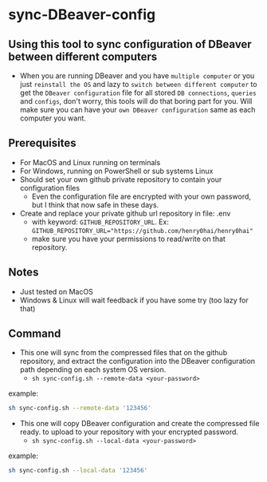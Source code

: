 # sync-DBeaver-config

## Using this tool to sync configuration of DBeaver between different computers

- When you are running DBeaver and you have `multiple computer` or you just `reinstall
the OS` and lazy to `switch between different computer` to get the `DBeaver configuration`
file for all stored `DB connections`, `queries` and `configs`, don't worry, this tools will do that
boring part for you. Will make sure you can have your `own DBeaver configuration` same as
each computer you want.

## Prerequisites

- For MacOS and Linux running on terminals
- For Windows, running on PowerShell or sub systems Linux
- Should set your own github private repository to contain your configuration files
  - Even the configuration file are encrypted with your own password, but I think that now safe in these days.
- Create and replace your private github url repository in file: .env
  - with keyword: `GITHUB_REPOSITORY_URL`. Ex: `GITHUB_REPOSITORY_URL="https://github.com/henry0hai/henry0hai"`
  - make sure you have your permissions to read/write on that repository.

## Notes

- Just tested on MacOS
- Windows & Linux will wait feedback if you have some try (too lazy for that)

## Command

- This one will sync from the compressed files that on the github repository,
and extract the configuration into the DBeaver configuration path depending on
each system OS version.
  - `sh sync-config.sh --remote-data <your-password>`

example:

```sh
sh sync-config.sh --remote-data '123456'
```

- This one will copy DBeaver configuration and create the compressed file ready.
to upload to your repository with your encrypted password.
  - `sh sync-config.sh --local-data <your-password>`

example:

```sh
sh sync-config.sh --local-data '123456'
```
